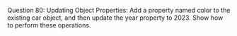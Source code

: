 Question 80: Updating Object Properties: Add a property named color to the existing car object, and then update the year property to 2023. Show how to perform these operations.
